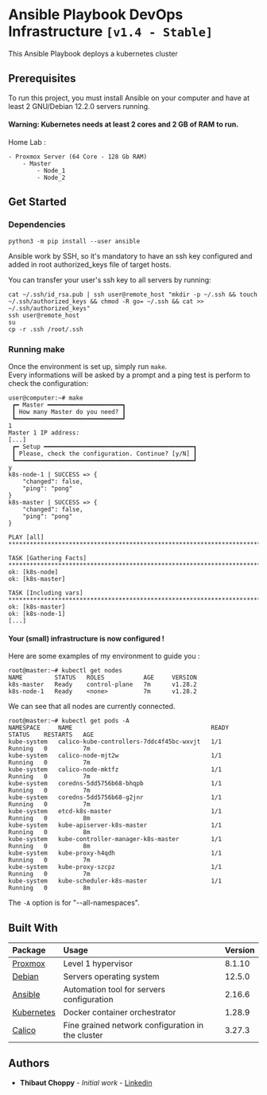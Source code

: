 # Ansible Playbook DevOps Infrastructure `[v1.4 - Stable]`

This Ansible Playbook deploys a kubernetes cluster

## Prerequisites

To run this project, you must install Ansible on your computer and have at least 2 GNU/Debian 12.2.0 servers running.
#### Warning: Kubernetes needs at least 2 cores and 2 GB of RAM to run.

Home Lab :
```
- Proxmox Server (64 Core - 128 Gb RAM)
    - Master
        - Node_1
        - Node_2
```

## Get Started

### Dependencies
```
python3 -m pip install --user ansible
```

Ansible work by SSH, so it's mandatory to have an ssh key configured and added in root authorized_keys file of target hosts.

You can transfer your user's ssh key to all servers by running:
```
cat ~/.ssh/id_rsa.pub | ssh user@remote_host "mkdir -p ~/.ssh && touch ~/.ssh/authorized_keys && chmod -R go= ~/.ssh && cat >> ~/.ssh/authorized_keys"
ssh user@remote_host
su
cp -r .ssh /root/.ssh
```

### Running make

Once the environment is set up, simply run `make`.\
Every informations will be asked by a prompt and a ping test is perform to check the configuration:
```
user@computer:~# make
 ┏━ Master ━━━━━━━━━━━━━━━━━━━━━┓
 ┃ How many Master do you need? ┃
 ┗━━━━━━━━━━━━━━━━━━━━━━━━━━━━━━┛
1
Master 1 IP address:
[...]
 ┏━ Setup ━━━━━━━━━━━━━━━━━━━━━━━━━━━━━━━━━━━━━━━━━━┓
 ┃ Please, check the configuration. Continue? [y/N] ┃
 ┗━━━━━━━━━━━━━━━━━━━━━━━━━━━━━━━━━━━━━━━━━━━━━━━━━━┛
y
k8s-node-1 | SUCCESS => {
    "changed": false,
    "ping": "pong"
}
k8s-master | SUCCESS => {
    "changed": false,
    "ping": "pong"
}

PLAY [all] ******************************************************************************************************************************************************************************************************************************************************************************************************************************************************************

TASK [Gathering Facts] ******************************************************************************************************************************************************************************************************************************************************************************************************************************************************
ok: [k8s-node]
ok: [k8s-master]

TASK [Including vars] *******************************************************************************************************************************************************************************************************************************************************************************************************************************************************
ok: [k8s-master]
ok: [k8s-node-1]
[...]
```

#### Your (small) infrastructure is now configured !

Here are some examples of my environment to guide you :
```
root@master:~# kubectl get nodes
NAME         STATUS   ROLES           AGE     VERSION
k8s-master   Ready    control-plane   7m      v1.28.2
k8s-node-1   Ready    <none>          7m      v1.28.2
```
We can see that all nodes are currently connected.

```
root@master:~# kubectl get pods -A
NAMESPACE     NAME                                       READY   STATUS    RESTARTS   AGE
kube-system   calico-kube-controllers-7ddc4f45bc-wxvjt   1/1     Running   0          7m
kube-system   calico-node-mjt2w                          1/1     Running   0          7m
kube-system   calico-node-mktfz                          1/1     Running   0          7m
kube-system   coredns-5dd5756b68-bhqpb                   1/1     Running   0          7m
kube-system   coredns-5dd5756b68-g2jnr                   1/1     Running   0          7m
kube-system   etcd-k8s-master                            1/1     Running   0          8m
kube-system   kube-apiserver-k8s-master                  1/1     Running   0          8m
kube-system   kube-controller-manager-k8s-master         1/1     Running   0          8m
kube-system   kube-proxy-h4qdh                           1/1     Running   0          7m
kube-system   kube-proxy-szcpz                           1/1     Running   0          7m
kube-system   kube-scheduler-k8s-master                  1/1     Running   0          8m
```
The `-A` option is for "--all-namespaces".

<!-- ```
root@Master:~# kubectl describe pod/jenkins-deployment-667fb997fb-ncdwb --namespace jenkins
Name:         jenkins-deployment-667fb997fb-ncdwb
Namespace:    jenkins
Priority:     0
Node:         node-1/192.168.1.20
Start Time:   Tue, 22 Sep 2020 01:04:45 +0200
Labels:       app=jenkins
              pod-template-hash=667fb997fb
Annotations:  <none>
Status:       Running
IP:           10.244.1.2
IPs:
  IP:           10.244.1.2
Controlled By:  ReplicaSet/jenkins-deployment-667fb997fb
[...]
```
Here is a description of the jenkins pod, it currently works on the node-1 whose IP is 192.168.1.20

```
root@master:~# kubectl get services -A
NAMESPACE     NAME         TYPE        CLUSTER-IP       EXTERNAL-IP   PORT(S)                  AGE
default       kubernetes   ClusterIP   10.96.0.1        <none>        443/TCP                  48m
jenkins       jenkins      NodePort    10.108.213.130   <none>        8080:30000/TCP           48m
kube-system   kube-dns     ClusterIP   10.96.0.10       <none>        53/UDP,53/TCP,9153/TCP   48m
```
And finally, the list of all services and their open ports.

With all this information, I can deduce that jenkin is accessible with a browser on IP `192.168.1.20:30000`. -->

## Built With

| Package                                                       | Usage                                             | Version |
| :------------------------------------------------------------ | :------------------------------------------------ | :------ |
| [Proxmox](https://www.proxmox.com/en/)                        | Level 1 hypervisor                                | 8.1.10  |
| [Debian](https://www.debian.org/index.fr.html)                | Servers operating system                          | 12.5.0  |
| [Ansible](https://docs.ansible.com/ansible/latest/index.html) | Automation tool for servers configuration         | 2.16.6  |
| [Kubernetes](https://kubernetes.io/)                          | Docker container orchestrator                     | 1.28.9  |
| [Calico](https://docs.tigera.io/calico/3.26/about/)           | Fine grained network configuration in the cluster | 3.27.3  |

## Authors

* **Thibaut Choppy** - *Initial work* - [Linkedin](https://www.linkedin.com/in/thibaut-choppy/)
